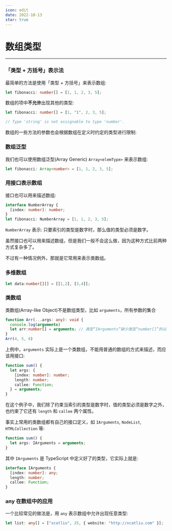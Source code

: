 ```yaml
---
icon: edit
date: 2022-10-13
star: true
---
```



# 数组类型

---

### 「类型 + 方括号」表示法

最简单的方法是使用「类型 + 方括号」来表示数组:

```typescript
let fibonacci: number[] = [1, 1, 2, 3, 5];
```

数组的项中**不允许**出现其他的类型:

```typescript
let fibonacci: number[] = [1, "1", 2, 3, 5];

// Type 'string' is not assignable to type 'number'.
```

数组的一些方法的参数也会根据数组在定义时约定的类型进行限制:

### 数组泛型

我们也可以使用数组泛型(Array Generic) `Array<elemType>` 来表示数组:



```typescript
let fibonacci: Array<number> = [1, 1, 2, 3, 5];
```



### 用接口表示数组

接口也可以用来描述数组:



```typescript
interface NumberArray {
  [index: number]: number;
}
let fibonacci: NumberArray = [1, 1, 2, 3, 5];
```

`NumberArray` 表示: 只要索引的类型是数字时，那么值的类型必须是数字。

虽然接口也可以用来描述数组，但是我们一般不会这么做，因为这种方式比前两种方式复杂多了。

不过有一种情况例外，那就是它常用来表示类数组。

### 多维数组

```ts
let data:number[][] = [[1,2], [3,4]];
```



### 类数组

类数组(Array-like Object)不是数组类型，比如 `arguments`，所有参数的集合



```typescript
function Arr(...args: any): void {
  console.log(arguments)
  let arr:number[] = arguments; // 类型“IArguments”缺少类型“number[]”的以下属性: pop, push, concat, join 及其他 27 项
}
Arr(4, 5, 6)
```

上例中，`arguments` 实际上是一个类数组，不能用普通的数组的方式来描述，而应该用接口:



```typescript
function sum() {
  let args: {
    [index: number]: number;
    length: number;
    callee: Function;
  } = arguments;
}
```

在这个例子中，我们除了约束当索引的类型是数字时，值的类型必须是数字之外，也约束了它还有 `length` 和 `callee` 两个属性。

事实上常用的类数组都有自己的接口定义，如 `IArguments`, `NodeList`, `HTMLCollection` 等:



```typescript
function sum() {
  let args: IArguments = arguments;
}
```

其中 `IArguments` 是 TypeScript 中定义好了的类型，它实际上就是:



```typescript
interface IArguments {
  [index: number]: any;
  length: number;
  callee: Function;
}
```



### any 在数组中的应用

一个比较常见的做法是，用 `any` 表示数组中允许出现任意类型:



```typescript
let list: any[] = ["xcatliu", 25, { website: "http://xcatliu.com" }];
```

## 